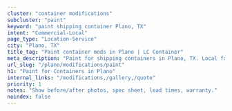 ```yaml
---
cluster: "container modifications"
subcluster: "paint"
keyword: "paint shipping container Plano, TX"
intent: "Commercial-Local"
page_type: "Location-Service"
city: "Plano, TX"
title_tag: "Paint container mods in Plano | LC Container"
meta_description: "Paint for shipping containers in Plano, TX. Local fabrication & pro install. LC Container — Since 2003. Get a quote."
url_slug: "/plano/modifications/paint"
h1: "Paint for Containers in Plano"
internal_links: "/modifications,/gallery,/quote"
priority: 1
notes: "Show before/after photos, spec sheet, lead times, warranty."
noindex: false
---
```


<!-- TODO: Add unique city/inventory copy, images, and internal links here. -->
